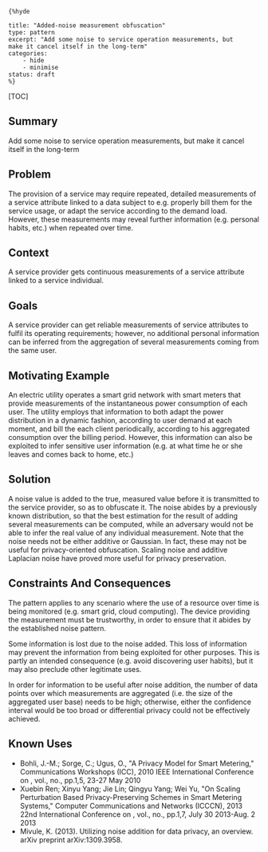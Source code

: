     {%hyde

    title: "Added-noise measurement obfuscation"
    type: pattern
    excerpt: "Add some noise to service operation measurements, but
    make it cancel itself in the long-term"
    categories: 
        - hide
        - minimise
    status: draft
    %}

[TOC]


## Summary

Add some noise to service operation measurements, but make it cancel itself in the long-term
## Problem

The provision of a service may require repeated, detailed measurements of a service attribute linked to a data subject to e.g. properly bill them for the service usage, or adapt the service according to the demand load. However, these measurements may reveal further information (e.g. personal habits, etc.) when repeated over time.
## Context

A service provider gets continuous measurements of a service attribute linked to a service individual.
## Goals

A service provider can get reliable measurements of service attributes to fulfil its operating requirements; however, no additional personal information can be inferred from the aggregation of several measurements coming from the same user.
## Motivating Example

An electric utility operates a smart grid network with smart meters that provide measurements of the instantaneous power consumption of each user. The utility employs that information to both adapt the power distribution in a dynamic fashion, according to user demand at each moment, and bill the each client periodically, according to his aggregated consumption over the billing period. However, this information can also be exploited to infer sensitive user information (e.g. at what time he or she leaves and comes back to home, etc.)
## Solution

A noise value is added to the true, measured value before it is transmitted to the service provider, so as to obfuscate it. The noise abides by a previously known distribution, so that the best estimation for the result of adding several measurements can be computed, while an adversary would not be able to infer the real value of any individual measurement. Note that the noise needs not be either additive or Gaussian. In fact, these may not be useful for privacy-oriented obfuscation. Scaling noise and additive Laplacian noise have proved more useful for privacy preservation.
## Constraints And Consequences

The pattern applies to any scenario where the use of a resource over time is being monitored (e.g. smart grid, cloud computing). The device providing the measurement must be trustworthy, in order to ensure that it abides by the established noise pattern.

Some information is lost due to the noise added. This loss of information may prevent the information from being exploited for other purposes. This is partly an intended consequence (e.g. avoid discovering user habits), but it may also preclude other legitimate uses.

In order for information to be useful after noise addition, the number of data points over which measurements are aggregated (i.e. the size of the aggregated user base) needs to be high; otherwise, either the confidence interval would be too broad or differential privacy could not be effectively achieved.
## Known Uses

- Bohli, J.-M.; Sorge, C.; Ugus, O., "A Privacy Model for Smart Metering," Communications Workshops (ICC), 2010 IEEE International Conference on , vol., no., pp.1,5, 23-27 May 2010
- Xuebin Ren; Xinyu Yang; Jie Lin; Qingyu Yang; Wei Yu, "On Scaling Perturbation Based Privacy-Preserving Schemes in Smart Metering Systems," Computer Communications and Networks (ICCCN), 2013 22nd International Conference on , vol., no., pp.1,7, July 30 2013-Aug. 2 2013
- Mivule, K. (2013). Utilizing noise addition for data privacy, an overview. arXiv preprint arXiv:1309.3958.
